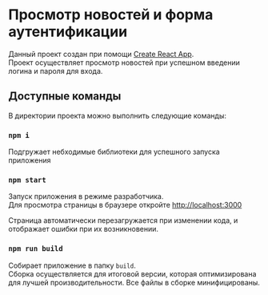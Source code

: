 # Просмотр новостей и форма аутентификации

Данный проект создан при помощи [Create React App](https://github.com/facebook/create-react-app).<br />
Проект осуществляет просмотр новостей при успешном введении логина и пароля для входа.

## Доступные команды

В директории проекта можно выполнить следующие команды:

### `npm i`

Подгружает небходимые библиотеки для успешного запуска приложения

### `npm start`

Запуск приложения в режиме разработчика.<br />
Для просмотра страницы в браузере откройте [http://localhost:3000](http://localhost:3000)

Страница автоматически перезагружается при изменении кода, и отображает ошибки при их возникновении.

### `npm run build`

Собирает приложение в папку `build`.<br />
Сборка осуществляется для итоговой версии, которая оптимизирована для лучшей производительности.
Все файлы в сборке минифицированы.